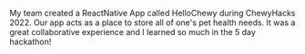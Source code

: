 
My team created a ReactNative App called HelloChewy during ChewyHacks 2022. Our app acts as a place to store all of one's pet health needs. It was a great collaborative experience and I learned so much in the 5 day hackathon!
